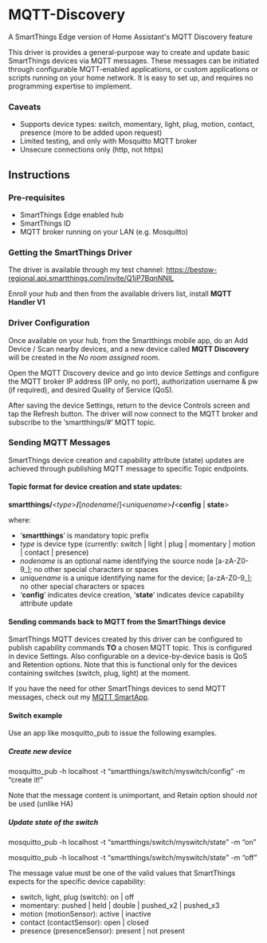 # MQTT-Discovery
A SmartThings Edge version of Home Assistant's MQTT Discovery feature

This driver is provides a general-purpose way to create and update basic SmartThings devices via MQTT messages. These messages can be initiated through configurable MQTT-enabled applications, or custom applications or scripts running on your home network. It is easy to set up, and requires no programming expertise to implement.

### Caveats
- Supports device types: switch, momentary, light, plug, motion, contact, presence (more to be added upon request)
- Limited testing, and only with Mosquitto MQTT broker
- Unsecure connections only (http, not https)

## Instructions

### Pre-requisites
- SmartThings Edge enabled hub
- SmartThings ID
- MQTT broker running on your LAN (e.g. Mosquitto)

### Getting the SmartThings Driver
The driver is available through my test channel:  https://bestow-regional.api.smartthings.com/invite/Q1jP7BqnNNlL

Enroll your hub and then from the available drivers list, install **MQTT Handler V1**

### Driver Configuration

Once available on your hub, from the Smartthings mobile app, do an Add Device / Scan nearby devices, and a new device called **MQTT Discovery** will be created in the *No room assigned* room.

Open the MQTT Discovery device and go into device *Settings* and configure the MQTT broker IP address (IP only, no port), authorization username & pw (if required), and desired Quality of Service (QoS).

After saving the device Settings, return to the device Controls screen and tap the Refresh button. The driver will now connect to the MQTT broker and subscribe to the ‘smartthings/#’ MQTT topic.

### Sending MQTT Messages

SmartThings device creation and capability attribute (state) updates are achieved through publishing MQTT message to specific Topic endpoints.  

#### Topic format for device creation and state updates:

**smartthings/**\<*type*\>**/**[*nodename*/]\<*uniquename*\>**/**\<**config** | **state**\>

where:

- ‘**smartthings**’ is mandatory topic prefix
- *type* is device type (currently: switch | light | plug | momentary | motion | contact | presence)
- *nodename* is an optional name identifying the source node \[a-zA-Z0-9_\]; no other special characters or spaces
- *uniquename* is a unique identifying name for the device; \[a-zA-Z0-9_\]; no other special characters or spaces
- ‘**config**’ indicates device creation, ‘**state**’ indicates device capability attribute update

#### Sending commands back to MQTT from the SmartThings device

SmartThings MQTT devices created by this driver can be configured to publish capability commands **TO** a chosen MQTT topic. This is configured in device Settings.  Also configurable on a device-by-device basis is QoS and Retention options. Note that this is functional only for the devices containing switches (switch, plug, light) at the moment.

If you have the need for other SmartThings devices to send MQTT messages, check out my [MQTT SmartApp](https://github.com/toddaustin07/MQTT_SmartApp).

#### Switch example

Use an app like mosquitto_pub to issue the following examples.

##### Create new device

mosquitto_pub -h localhost -t “smartthings/switch/myswitch/config” -m “create it!”

Note that the message content is unimportant, and Retain option should *not* be used (unlike HA)

##### Update state of the switch

mosquitto_pub -h localhost -t “smartthings/switch/myswitch/state” -m “on”

mosquitto_pub -h localhost -t “smartthings/switch/myswitch/state” -m “off”

The message value must be one of the valid values that SmartThings expects for the specific device capability:
- switch, light, plug (switch): on | off
- momentary: pushed | held | double | pushed_x2 | pushed_x3
- motion (motionSensor): active | inactive
- contact (contactSensor): open | closed
- presence (presenceSensor): present | not present
